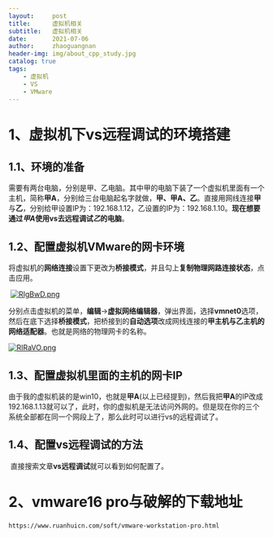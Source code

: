 ```yaml
---
layout:     post
title:      虚拟机相关
subtitle:   虚拟机相关
date:       2021-07-06
author:     zhaoguangnan
header-img: img/about_cpp_study.jpg
catalog: true
tags:
    - 虚拟机
    - VS
    - VMware
---
```


# 1、虚拟机下vs远程调试的环境搭建
## 1.1、环境的准备

​	需要有两台电脑，分别是甲、乙电脑。其中甲的电脑下装了一个虚拟机里面有一个主机，简称**甲A**，分别给三台电脑起名字就做，**甲、甲A、乙**。直接用网线连接**甲**与**乙**，分别给甲设置IP为：192.168.1.12，乙设置的IP为：192.168.1.10。**现在想要通过*甲A*使用vs去远程调试*乙*的电脑**。

## 1.2、配置虚拟机VMware的网卡环境

​		将虚拟机的**网络连接**设置下更改为**桥接模式**，并且勾上**复制物理网路连接状态**，点击应用。

​	[![RIgBwD.png](https://z3.ax1x.com/2021/07/06/RIgBwD.png)](https://imgtu.com/i/RIgBwD)

分别点击虚拟机的菜单，**编辑**->**虚拟网络编辑器**，弹出界面，选择**vmnet0**选项，然后在底下选择**桥接模式**，把桥接到的**自动选项**改成网线连接的**甲主机与乙主机的网络适配器**。也就是网络的物理网卡的名称。

[![RIRaVO.png](https://z3.ax1x.com/2021/07/06/RIRaVO.png)](https://imgtu.com/i/RIRaVO)

## 1.3、配置虚拟机里面的主机的网卡IP

​	由于我的虚拟机装的是win10，也就是**甲A**(以上已经提到)，然后我把**甲A**的IP改成192.168.1.13就可以了，此时，你的虚拟机是无法访问外网的。但是现在你的三个系统全部都在同一个网段上了，那么此时可以进行vs的远程调试了。

## 1.4、配置vs远程调试的方法

​	直接搜索文章**vs远程调试**就可以看到如何配置了。

# 2、vmware16 pro与破解的下载地址

​	`https://www.ruanhuicn.com/soft/vmware-workstation-pro.html`


